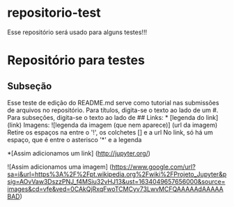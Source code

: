 # repositorio-test
Esse repositório será usado para alguns testes!!!

# Repositório para testes
## Subseção
Esse teste de edição do README.md serve como tutorial nas submissões de arquivos no repositório.
    Para títulos, digita-se o texto ao lado de um #.
    Para subseções, digita-se o texto ao lado de ##
    Links: * [legenda do link] (link)
    Imagens: ![legenda da imagem (que nem aparece)] (url da imagem)
    Retire os espaços na entre o '!', os colchetes [] e a url
    No link, só há um espaço, que é entre o asterisco '*' e a legenda

*[Assim adicionamos um link] (http://jupyter.org/)

![Assim adicionamos uma imagem] (https://www.google.com/url?sa=i&url=https%3A%2F%2Fpt.wikipedia.org%2Fwiki%2FProjeto_Jupyter&psig=AOvVaw3DszzPNJ_f4MSiu32vHJ13&ust=1634049657656000&source=images&cd=vfe&ved=0CAkQjRxqFwoTCMCyv73LwvMCFQAAAAAdAAAAABAD)
